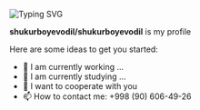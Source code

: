 ![Typing SVG](https://readme-typing-svg.herokuapp.com?size=30&duration=4000&color=7AA2FF&lines=Hello+how+are+you;My+name+is+Odil;and+Frontend+Developer)






**shukurboyevodil/shukurboyevodil** is my profile

Here are some ideas to get you started:

- 🔭 I am currently working ...
- 🌱 I am currently studying ...
- 👯 I want to cooperate with you
- 📫 How to contact me: +998 (90) 606-49-26
